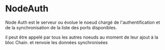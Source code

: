 # NodeAuth

Node Auth est le serveur ou évolue le noeud chargé de l'authentification et de la synchronisation de la liste des ports disponibles.

il peut être appelé par tous les autres noeuds au moment de leur ajout à la bloc Chain. et renvoie les données synchronisées
